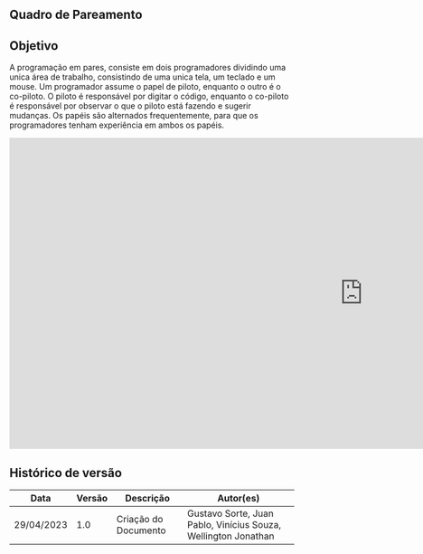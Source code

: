 ## Quadro de Pareamento

## Objetivo

A programação em pares, consiste em dois programadores dividindo uma unica área de trabalho, consistindo de uma unica tela, um teclado e um mouse. Um programador assume o papel de piloto, enquanto o outro é o co-piloto. O piloto é responsável por digitar o código, enquanto o co-piloto é responsável por observar o que o piloto está fazendo e sugerir mudanças. Os papéis são alternados frequentemente, para que os programadores tenham experiência em ambos os papéis.

<iframe width="1250px" height="550px" frameborder="0"width="1250px" height="550px" frameborder="0" src="https://docs.google.com/spreadsheets/d/e/2PACX-1vRZi2-RGhtU2arCmHyVe6Wv8iXU4i-T00y4IN5vSoT7a_Jb48rdcXUFbfp9hLJJsRuL8AwM2m64eaKs/pubhtml?widget=true&amp;headers=false"></iframe>

## Histórico de versão
| Data | Versão | Descrição | Autor(es) |
| ---- | ---- | ---- | ---- |
| 29/04/2023 | 1.0 | Criação do Documento | Gustavo Sorte, Juan Pablo, Vinícius Souza, Wellington Jonathan |